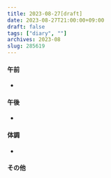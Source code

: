 ```yaml
---
title: 2023-08-27[draft]
date: 2023-08-27T21:00:00+09:00
draft: false
tags: ["diary", ""]
archives: 2023-08
slug: 285619
---
```

#### 午前
- 
#### 午後
- 
#### 体調
- 
#### その他